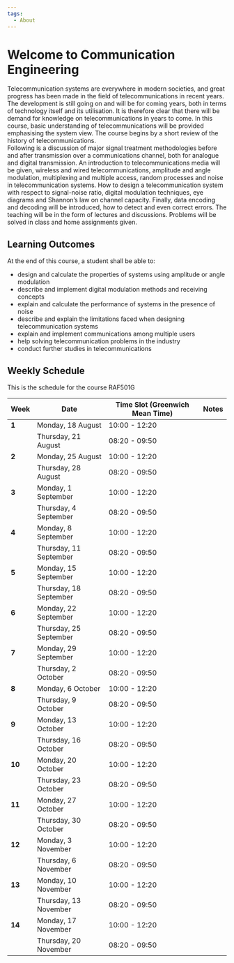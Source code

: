 ```yaml
---
tags:
  - About
---
```


# Welcome to Communication Engineering

Telecommunication systems are everywhere in modern societies, and great progress has been made in the field of 
telecommunications in recent years. The development is still going on and will be for coming years, both in terms 
of technology itself and its utilisation. It is therefore clear that there will be demand for knowledge on 
telecommunications in years to come. In this course, basic understanding of telecommunications will be provided 
emphasising the system view. The course begins by a short review of the history of telecommunications.  
Following is a discussion of major signal treatment methodologies before and after transmission over a communications 
channel, both for analogue and digital transmission. An introduction to telecommunications media will be given, wireless 
and wired telecommunications, amplitude and angle modulation, multiplexing and multiple access, random processes and 
noise in telecommunication systems. How to design a telecommunication system with respect to signal-noise ratio, 
digital modulation techniques, eye diagrams and Shannon’s law on channel capacity. Finally, data encoding and decoding 
will be introduced, how to detect and even correct errors. The teaching will be in the form of lectures and discussions. 
Problems will be solved in class and home assignments given.

## Learning Outcomes
At the end of this course, a student shall be able to:

- design and calculate the properties of systems using amplitude or angle modulation
- describe and implement digital modulation methods and receiving concepts
- explain and calculate the performance of systems in the presence of noise
- describe and explain the limitations faced when designing telecommunication systems
- explain and implement communications among multiple users
- help solving telecommunication problems in the industry
- conduct further studies in telecommunications

## Weekly Schedule 

This is the schedule for the course RAF501G

| Week | Date                      | Time Slot (Greenwich Mean Time)      | Notes |
|------|---------------------------|-----------------|-------|
| **1** | Monday, 18 August         | 10:00 - 12:20  |       |
|      | Thursday, 21 August       | 08:20 - 09:50  |       |
| **2** | Monday, 25 August         | 10:00 - 12:20  |       |
|      | Thursday, 28 August       | 08:20 - 09:50  |       |
| **3** | Monday, 1 September       | 10:00 - 12:20  |       |
|      | Thursday, 4 September     | 08:20 - 09:50  |       |
| **4** | Monday, 8 September       | 10:00 - 12:20  |       |
|      | Thursday, 11 September    | 08:20 - 09:50  |       |
| **5** | Monday, 15 September      | 10:00 - 12:20  |       |
|      | Thursday, 18 September    | 08:20 - 09:50  |       |
| **6** | Monday, 22 September      | 10:00 - 12:20  |       |
|      | Thursday, 25 September    | 08:20 - 09:50  |       |
| **7** | Monday, 29 September      | 10:00 - 12:20  |       |
|      | Thursday, 2 October       | 08:20 - 09:50  |       |
| **8** | Monday, 6 October         | 10:00 - 12:20  |       |
|      | Thursday, 9 October       | 08:20 - 09:50  |       |
| **9** | Monday, 13 October        | 10:00 - 12:20  |       |
|      | Thursday, 16 October      | 08:20 - 09:50  |       |
| **10**| Monday, 20 October        | 10:00 - 12:20  |       |
|      | Thursday, 23 October      | 08:20 - 09:50  |       |
| **11**| Monday, 27 October        | 10:00 - 12:20  |       |
|      | Thursday, 30 October      | 08:20 - 09:50  |       |
| **12**| Monday, 3 November        | 10:00 - 12:20  |       |
|      | Thursday, 6 November      | 08:20 - 09:50  |       |
| **13**| Monday, 10 November       | 10:00 - 12:20  |       |
|      | Thursday, 13 November     | 08:20 - 09:50  |       |
| **14**| Monday, 17 November       | 10:00 - 12:20  |       |
|      | Thursday, 20 November     | 08:20 - 09:50  |       |













  






         




         
